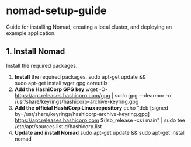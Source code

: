# nomad-setup-guide
Guide for installing Nomad, creating a local cluster, and deploying an example application.
## 1. Install Nomad
Install the required packages.
1. **Install** the required packages.
   sudo apt-get update && \
   sudo apt-get install wget gpg coreutils
2. **Add the HashiCorp GPG key**
   wget -O- https://apt.releases.hashicorp.com/gpg | sudo gpg --dearmor -o /usr/share/keyrings/hashicorp-archive-keyring.gpg
3. **Add the official HashiCorp Linux repository**
   echo "deb [signed-by=/usr/share/keyrings/hashicorp-archive-keyring.gpg] https://apt.releases.hashicorp.com $(lsb_release -cs) main" | sudo tee /etc/apt/sources.list.d/hashicorp.list
 4. **Update and install Nomad**
    sudo apt-get update && sudo apt-get install nomad

